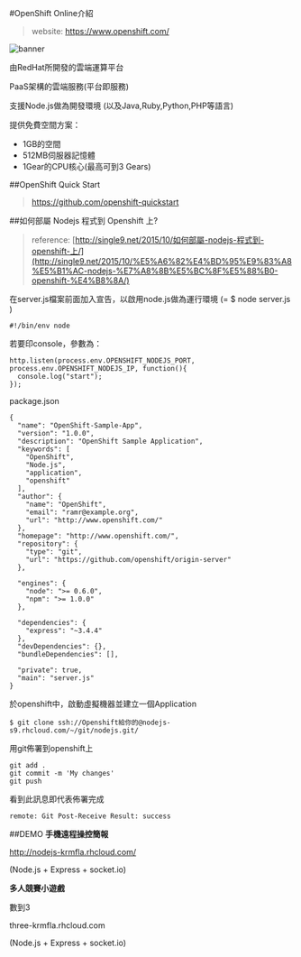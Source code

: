 #OpenShift Online介紹
>website: https://www.openshift.com/

![banner](https://github.com/krmfla/research-lab/blob/master/images/openshift.jpg "OpenShift Online")

由RedHat所開發的雲端運算平台

PaaS架構的雲端服務(平台即服務)

支援Node.js做為開發環境 (以及Java,Ruby,Python,PHP等語言)

提供免費空間方案：
 * 1GB的空間
 * 512MB伺服器記憶體
 * 1Gear的CPU核心(最高可到3 Gears)
 
##OpenShift Quick Start
>https://github.com/openshift-quickstart


##如何部屬 Nodejs 程式到 Openshift 上?
>reference: [http://single9.net/2015/10/如何部屬-nodejs-程式到-openshift-上/](http://single9.net/2015/10/%E5%A6%82%E4%BD%95%E9%83%A8%E5%B1%AC-nodejs-%E7%A8%8B%E5%BC%8F%E5%88%B0-openshift-%E4%B8%8A/)

在server.js檔案前面加入宣告，以啟用node.js做為運行環境 (= $ node server.js )
```
#!/bin/env node
```
若要印console，參數為：
```
http.listen(process.env.OPENSHIFT_NODEJS_PORT, process.env.OPENSHIFT_NODEJS_IP, function(){
  console.log("start");
});
```
package.json
```
{
  "name": "OpenShift-Sample-App",
  "version": "1.0.0",
  "description": "OpenShift Sample Application",
  "keywords": [
    "OpenShift",
    "Node.js",
    "application",
    "openshift"
  ],
  "author": {
    "name": "OpenShift",
    "email": "ramr@example.org",
    "url": "http://www.openshift.com/"
  },
  "homepage": "http://www.openshift.com/",
  "repository": {
    "type": "git",
    "url": "https://github.com/openshift/origin-server"
  },

  "engines": {
    "node": ">= 0.6.0",
    "npm": ">= 1.0.0"
  },

  "dependencies": {
    "express": "~3.4.4"
  },
  "devDependencies": {},
  "bundleDependencies": [],

  "private": true,
  "main": "server.js"
}
```

於openshift中，啟動虛擬機器並建立一個Application
```
$ git clone ssh://Openshift給你的@nodejs-s9.rhcloud.com/~/git/nodejs.git/
```

用git佈署到openshift上
```
git add .
git commit -m 'My changes'
git push
```
看到此訊息即代表佈署完成
```
remote: Git Post-Receive Result: success
```
##DEMO
<b>手機遠程操控簡報</b>

http://nodejs-krmfla.rhcloud.com/

(Node.js + Express + socket.io)

<b>多人競賽小遊戲</b>

數到3

three-krmfla.rhcloud.com

(Node.js + Express + socket.io)


